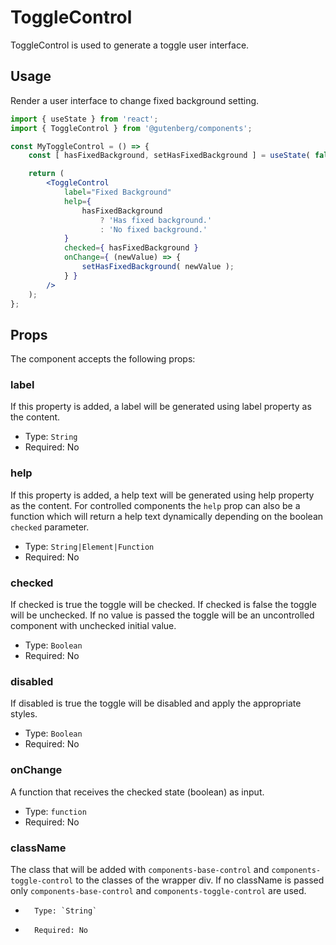# ToggleControl

ToggleControl is used to generate a toggle user interface.

## Usage

Render a user interface to change fixed background setting.

```jsx
import { useState } from 'react';
import { ToggleControl } from '@gutenberg/components';

const MyToggleControl = () => {
	const [ hasFixedBackground, setHasFixedBackground ] = useState( false );

	return (
		<ToggleControl
			label="Fixed Background"
			help={
				hasFixedBackground
					? 'Has fixed background.'
					: 'No fixed background.'
			}
			checked={ hasFixedBackground }
			onChange={ (newValue) => {
				setHasFixedBackground( newValue );
			} }
		/>
	);
};
```

## Props

The component accepts the following props:

### label

If this property is added, a label will be generated using label property as the content.

-   Type: `String`
-   Required: No

### help

If this property is added, a help text will be generated using help property as the content.
For controlled components the `help` prop can also be a function which will return a help text
dynamically depending on the boolean `checked` parameter.

-   Type: `String|Element|Function`
-   Required: No

### checked

If checked is true the toggle will be checked. If checked is false the toggle will be unchecked.
If no value is passed the toggle will be an uncontrolled component with unchecked initial value.

-   Type: `Boolean`
-   Required: No

### disabled

If disabled is true the toggle will be disabled and apply the appropriate styles.

-   Type: `Boolean`
-   Required: No

### onChange

A function that receives the checked state (boolean) as input.

-   Type: `function`
-   Required: No

### className

The class that will be added with `components-base-control` and `components-toggle-control` to the classes of the wrapper div. If no className is passed only `components-base-control` and `components-toggle-control` are used.

-		Type: `String`
-		Required: No

